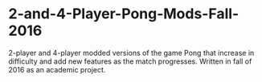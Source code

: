 # 2-and-4-Player-Pong-Mods-Fall-2016
2-player and 4-player modded versions of the game Pong that increase in difficulty and add new features as the match progresses. Written in fall of 2016 as an academic project.
